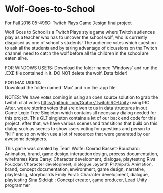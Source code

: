 # Wolf-Goes-to-School
For Fall 2016 05-499C: Twitch Plays Game Design final project

Wolf Goes to School is a Twitch Plays style game where Twitch audiences play as a teacher who has to uncover the school wolf, who is currently disguised as one of school's students!
The audience votes which question to ask all the students and by taking advantage of dicussions on the Twitch channel, need to catch the wolf before all the children in the school are eaten alive.

FOR WINDOWS USERS:
Download the folder named 'Windows' and run the .EXE file contained in it. DO NOT delete the wolf_Data folder!

FOR MAC USERS:		
Download the folder named 'Mac' and run the .app file.

NOTES:
We have votes coming in using an open source solution to grab the twitch chat votes https://github.com/Grahnz/TwitchIRC-Unity using IRC. After, we are storing votes that are given to us in data structures in out Game Logic Tree Singleton which contains all necessary dialog needed for this project. This GLT singleton contains a lot of our back end code for this project. After that, we have various scenes and transitions that build on this dialog such as scenes to show users voting for questions and person to "kill" and so on which use a lot of resources that were generated by our awesome designers.


This game was created by Team Wolfe: 
Conrad Bassett-Bouchard: Animation, brand, game design, interaction design, process documentation, wireframes
Kate Carey: Character development, dialogue, playtesting
Riva Fouzdar:  Character development, dialogue
Jayanth Prathipati: Animation, brand, concept documentation, environment, game design, narrative, playtesting, storyboards
Emily Porat:  Character development, dialogue, playtesting
Sina Siddiqi: : Concept creator, game producer, Lead Unity programmer
